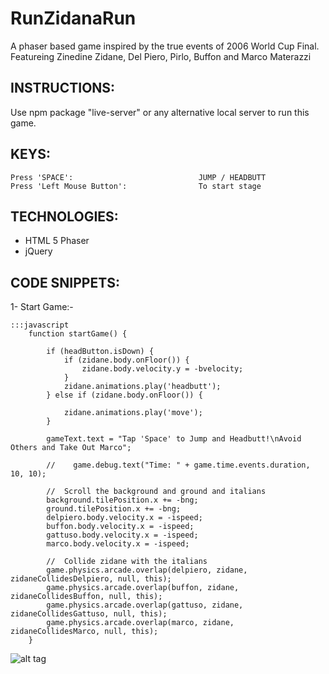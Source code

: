 # RunZidanaRun #
A phaser based game inspired by the true events of 2006 World Cup Final. Featureing Zinedine Zidane, Del Piero, Pirlo, Buffon and Marco Materazzi


## INSTRUCTIONS: ##

Use npm package "live-server" or any alternative local server to run this game.


## KEYS: ##

    Press 'SPACE':                            JUMP / HEADBUTT
    Press 'Left Mouse Button':                To start stage


## TECHNOLOGIES: ##

- HTML 5 Phaser
- jQuery


## CODE SNIPPETS: ##

1- Start Game:-

    :::javascript
        function startGame() {

            if (headButton.isDown) {
                if (zidane.body.onFloor()) {
                    zidane.body.velocity.y = -bvelocity;
                }
                zidane.animations.play('headbutt');
            } else if (zidane.body.onFloor()) {

                zidane.animations.play('move');
            }

            gameText.text = "Tap 'Space' to Jump and Headbutt!\nAvoid Others and Take Out Marco";

            //    game.debug.text("Time: " + game.time.events.duration, 10, 10);

            //  Scroll the background and ground and italians
            background.tilePosition.x += -bng;
            ground.tilePosition.x += -bng;
            delpiero.body.velocity.x = -ispeed;
            buffon.body.velocity.x = -ispeed;
            gattuso.body.velocity.x = -ispeed;
            marco.body.velocity.x = -ispeed;

            //  Collide zidane with the italians
            game.physics.arcade.overlap(delpiero, zidane, zidaneCollidesDelpiero, null, this);
            game.physics.arcade.overlap(buffon, zidane, zidaneCollidesBuffon, null, this);
            game.physics.arcade.overlap(gattuso, zidane, zidaneCollidesGattuso, null, this);
            game.physics.arcade.overlap(marco, zidane, zidaneCollidesMarco, null, this);
        }


![alt tag](https://cloud.githubusercontent.com/assets/21244627/19411137/d4375744-9314-11e6-829a-2426f7a1afc2.png)